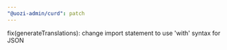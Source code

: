 ```yaml
---
"@uozi-admin/curd": patch
---
```


fix(generateTranslations): change import statement to use 'with' syntax for JSON
